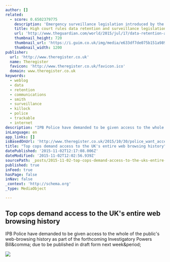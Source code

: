 ```yaml
---
author: []
related:
  - score: 0.6502379775
    description: 'Emergency surveillance legislation introduced by the coalition government last year is unlawful, the high court has ruled. A judicial challenge by the Labour MP Tom Watson and the Conservative MP David Davis has been upheld by judges, who found that the Data Retention and Investigatory Powers Act (Dripa) 2014 is "inconsistent with European Union law".'
    title: High court rules data retention and surveillance legislation unlawful
    url: 'http://www.theguardian.com/world/2015/jul/17/data-retention-and-surveillance-legislation-ruled-unlawful'
    thumbnail_height: 720
    thumbnail_url: 'https://i.guim.co.uk/img/media/e633df7de075b151a9898d46bccb5473f607c577/0_0_3500_2100/master/3500.jpg?w=1200&q=85&auto=format&sharp=10&s=dc32608e17e3aa5c3c84c0cf917ce1c9'
    thumbnail_width: 1200
publisher:
  url: 'http://www.theregister.co.uk'
  name: Theregister
  favicon: 'http://www.theregister.co.uk/favicon.ico'
  domain: www.theregister.co.uk
keywords:
  - weblog
  - data
  - retention
  - communications
  - smith
  - surveillance
  - killock
  - police
  - trackable
  - internet
description: "IPB Police have demanded to be given access to the whole of the public's web-browsing history as part of the forthcoming Investigatory Powers Bill, due to be published in draft form next week."
inLanguage: en
app_links: []
isBasedOnUrl: 'http://www.theregister.co.uk/2015/10/30/police_want_access_britons_browsing_histories/'
title: "Top cops demand access to the UK's entire web browsing history"
datePublished: '2015-11-02T12:17:08.006Z'
dateModified: '2015-11-02T12:02:56.939Z'
sourcePath: _posts/2015-11-02-top-cops-demand-access-to-the-uks-entire-web-browsing-histo.md
published: true
inFeed: true
hasPage: false
inNav: false
_context: 'http://schema.org'
_type: MediaObject

---
```

<article style=""><h1>Top cops demand access to the UK's entire web browsing history</h1><p>IPB Police have demanded to be given access to the whole of the public's web-browsing history as part of the forthcoming Investigatory Powers Bill&amp;comma; due to be published in draft form next week&amp;period;</p><img src="https://regmedia.co.uk/2015/05/14/riot_police_parliament_square.jpg?x=1200&amp;y=794" /></article>